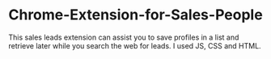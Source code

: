 # Chrome-Extension-for-Sales-People
This sales leads extension can assist you to save profiles in a list and retrieve later while you search the web for leads. I used JS, CSS and HTML.
